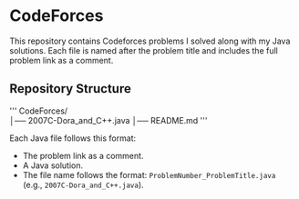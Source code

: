 # CodeForces


This repository contains Codeforces problems I solved along with my Java solutions. Each file is named after the problem title and includes the full problem link as a comment.



## Repository Structure

''' CodeForces/<br>
│──  2007C-Dora_and_C++.java
│──  README.md
'''

Each Java file follows this format:

- The problem link as a comment.
- A Java solution.
- The file name follows the format: `ProblemNumber_ProblemTitle.java` (e.g., `2007C-Dora_and_C++.java`).

